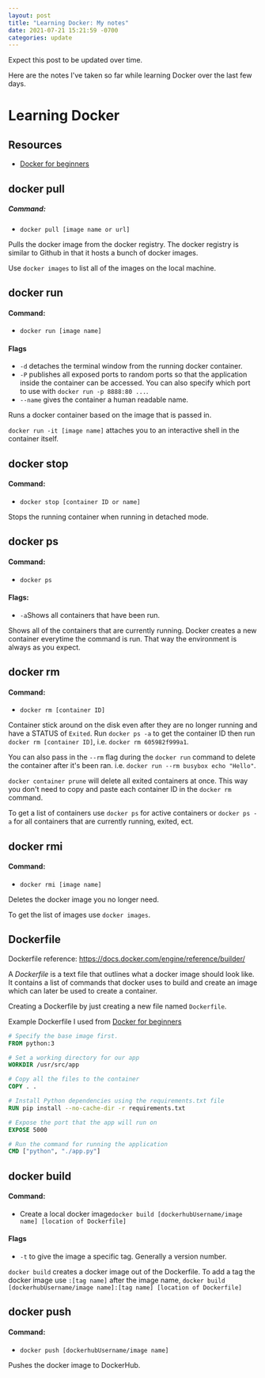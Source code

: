 ```yaml
---
layout: post
title: "Learning Docker: My notes"
date: 2021-07-21 15:21:59 -0700
categories: update
---
```


Expect this post to be updated over time. 

Here are the notes I've taken so far while learning Docker over the last few days. 

# Learning Docker

## Resources 

- [Docker for beginners](https://docker-curriculum.com/)

## docker pull

##### Command: 
- `docker pull [image name or url]`

Pulls the docker image from the docker registry. The docker registry is similar to Github in that it hosts a bunch of docker images. 

Use `docker images` to list all of the images on the local machine. 

## docker run

#### Command: 
- `docker run [image name]`

#### Flags

- `-d` detaches the terminal window from the running docker container.
- `-P` publishes all exposed ports to random ports so that the application inside the container can be accessed. You can also specify which port to use with `docker run -p 8888:80 ...`.
- `--name` gives the container a human readable name. 

Runs a docker container based on the image that is passed in. 

`docker run -it [image name]` attaches you to an interactive shell in the container itself. 

## docker stop

#### Command: 
- `docker stop [container ID or name]`

Stops the running container when running in detached mode. 

## docker ps

#### Command: 
- `docker ps`

#### Flags:
- `-a`Shows all containers that have been run.

Shows all of the containers that are currently running. Docker creates a new container everytime the command is run. That way the environment is always as you expect. 

## docker rm

#### Command: 
- `docker rm [container ID]`

Container stick around on the disk even after they are no longer running and have a STATUS of `Exited`. Run `docker ps -a` to get the container ID then run `docker rm [container ID]`, i.e. `docker rm 605982f999a1`.

You can also pass in the `--rm` flag during the `docker run` command to delete the container after it's been ran. i.e. `docker run --rm busybox echo "Hello"`.

`docker container prune` will delete all exited containers at once. This way you don't need to copy and paste each container ID in the `docker rm` command.

To get a list of containers use `docker ps` for active containers or `docker ps -a` for all containers that are currently running, exited, ect. 

## docker rmi

#### Command: 
- `docker rmi [image name]`

Deletes the docker image you no longer need. 

To get the list of images use `docker images`.

## Dockerfile

Dockerfile reference: https://docs.docker.com/engine/reference/builder/

A _Dockerfile_ is a text file that outlines what a docker image should look like. It contains a list of commands that docker uses to build and create an image which can later be used to create a container. 

Creating a Dockerfile by just creating a new file named `Dockerfile`.

Example Dockerfile I used from [Docker for beginners](https://docker-curriculum.com/)

```Dockerfile
# Specify the base image first.
FROM python:3

# Set a working directory for our app
WORKDIR /usr/src/app

# Copy all the files to the container 
COPY . .

# Install Python dependencies using the requirements.txt file
RUN pip install --no-cache-dir -r requirements.txt

# Expose the port that the app will run on
EXPOSE 5000

# Run the command for running the application
CMD ["python", "./app.py"]
```

## docker build

#### Command: 
- Create a local docker image`docker build [dockerhubUsername/image name] [location of Dockerfile]`

#### Flags

- `-t` to give the image a specific tag. Generally a version number.

`docker build` creates a docker image out of the Dockerfile. To add a tag the docker image use `:[tag name]` after the image name, `docker build [dockerhubUsername/image name]:[tag name] [location of Dockerfile]`

## docker push

#### Command: 
- `docker push [dockerhubUsername/image name]`

Pushes the docker image to DockerHub.
